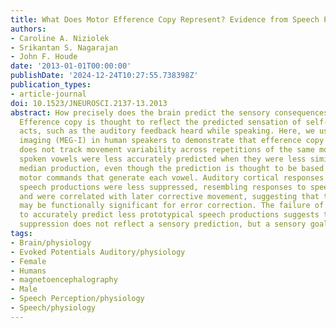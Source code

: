 ```yaml
---
title: What Does Motor Efference Copy Represent? Evidence from Speech Production
authors:
- Caroline A. Niziolek
- Srikantan S. Nagarajan
- John F. Houde
date: '2013-01-01T00:00:00'
publishDate: '2024-12-24T10:27:55.738398Z'
publication_types:
- article-journal
doi: 10.1523/JNEUROSCI.2137-13.2013
abstract: How precisely does the brain predict the sensory consequences of our actions?
  Efference copy is thought to reflect the predicted sensation of self-produced motor
  acts, such as the auditory feedback heard while speaking. Here, we use magnetoencephalographic
  imaging (MEG-I) in human speakers to demonstrate that efference copy prediction
  does not track movement variability across repetitions of the same motor task. Specifically,
  spoken vowels were less accurately predicted when they were less similar to a speaker's
  median production, even though the prediction is thought to be based on the very
  motor commands that generate each vowel. Auditory cortical responses to less prototypical
  speech productions were less suppressed, resembling responses to speech errors,
  and were correlated with later corrective movement, suggesting that the suppression
  may be functionally significant for error correction. The failure of the motor system
  to accurately predict less prototypical speech productions suggests that the efferent-driven
  suppression does not reflect a sensory prediction, but a sensory goal.
tags:
- Brain/physiology
- Evoked Potentials Auditory/physiology
- Female
- Humans
- magnetoencephalography
- Male
- Speech Perception/physiology
- Speech/physiology
---
```

